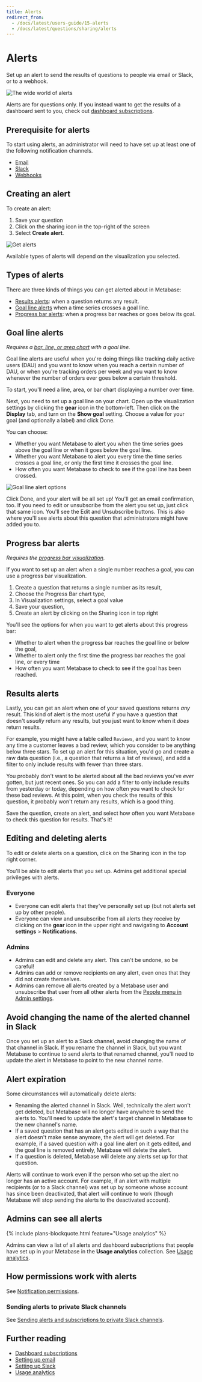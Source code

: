 ```yaml
---
title: Alerts
redirect_from:
  - /docs/latest/users-guide/15-alerts
  - /docs/latest/questions/sharing/alerts
---
```


# Alerts

Set up an alert to send the results of questions to people via email or Slack, or to a webhook.

![The wide world of alerts](../images/the-wide-world-of-alerts.png)

Alerts are for questions only. If you instead want to get the results of a dashboard sent to you, check out [dashboard subscriptions](../dashboards/subscriptions.md).

## Prerequisite for alerts

To start using alerts, an administrator will need to have set up at least one of the following notification channels.

- [Email](../configuring-metabase/email.md)
- [Slack](../configuring-metabase/slack.md)
- [Webhooks](../configuring-metabase/webhooks.md)

## Creating an alert

To create an alert:

1. Save your question
2. Click on the sharing icon in the top-right of the screen
3. Select **Create alert**.

![Get alerts](../images/get-alerts-about-this.png)

Available types of alerts will depend on the visualization you selected.

## Types of alerts

There are three kinds of things you can get alerted about in Metabase:

- [Results alerts](#results-alerts): when a question returns any result.
- [Goal line alerts](#goal-line-alerts) when a time series crosses a goal line.
- [Progress bar alerts](#progress-bar-alerts): when a progress bar reaches or goes below its goal.

## Goal line alerts

_Requires a [bar, line, or area chart](./visualizations/line-bar-and-area-charts.md) with a goal line._

Goal line alerts are useful when you're doing things like tracking daily active users (DAU) and you want to know when you reach a certain number of DAU, or when you're tracking orders per week and you want to know whenever the number of orders ever goes below a certain threshold.

To start, you'll need a line, area, or bar chart displaying a number over time.

Next, you need to set up a goal line on your chart. Open up the visualization settings by clicking the **gear** icon in the bottom-left. Then click on the **Display** tab, and turn on the **Show goal** setting. Choose a value for your goal (and optionally a label) and click Done.

You can choose:

- Whether you want Metabase to alert you when the time series goes above the goal line or when it goes below the goal line.
- Whether you want Metabase to alert you every time the time series crosses a goal line, or only the first time it crosses the goal line.
- How often you want Metabase to check to see if the goal line has been crossed.

![Goal line alert options](../images/goal-line-options.png)

Click Done, and your alert will be all set up! You'll get an email confirmation, too. If you need to edit or unsubscribe from the alert you set up, just click that same icon. You'll see the Edit and Unsubscribe buttons. This is also where you'll see alerts about this question that administrators might have added you to.

## Progress bar alerts

_Requires the [progress bar visualization](./visualizations/progress-bar.md)._

If you want to set up an alert when a single number reaches a goal, you can use a progress bar visualization.

1. Create a question that returns a single number as its result,
2. Choose the Progress Bar chart type,
3. In Visualization settings, select a goal value
4. Save your question,
5. Create an alert by clicking on the Sharing icon in top right

You'll see the options for when you want to get alerts about this progress bar:

- Whether to alert when the progress bar reaches the goal line or below the goal,
- Whether to alert only the first time the progress bar reaches the goal line, or every time
- How often you want Metabase to check to see if the goal has been reached.

## Results alerts

Lastly, you can get an alert when one of your saved questions returns _any_ result. This kind of alert is the most useful if you have a question that doesn't _usually_ return any results, but you just want to know when it _does_ return results.

For example, you might have a table called `Reviews`, and you want to know any time a customer leaves a bad review, which you consider to be anything below three stars. To set up an alert for this situation, you'd go and create a raw data question (i.e., a question that returns a list of reviews), and add a filter to only include results with fewer than three stars.

You probably don't want to be alerted about all the bad reviews you've _ever_ gotten, but just recent ones. So you can add a filter to only include results from yesterday or today, depending on how often you want to check for these bad reviews. At this point, when you check the results of this question, it probably won't return any results, which is a good thing.

Save the question, create an alert, and select how often you want Metabase to check this question for results. That's it!

## Editing and deleting alerts

To edit or delete alerts on a question, click on the Sharing icon in the top right corner.

You'll be able to edit alerts that you set up. Admins get additional special privileges with alerts.

### Everyone

- Everyone can edit alerts that they've personally set up (but not alerts set up by other people).
- Everyone can view and unsubscribe from all alerts they receive by clicking on the **gear** icon in the upper right and navigating to **Account settings** > **Notifications**.

### Admins

- Admins can edit and delete any alert. This can't be undone, so be careful!
- Admins can add or remove recipients on any alert, even ones that they did not create themselves.
- Admins can remove all alerts created by a Metabase user and unsubscribe that user from all other alerts from the [People menu in Admin settings](../people-and-groups/managing.md#unsubscribe-from-all-subscriptions-and-alerts).

## Avoid changing the name of the alerted channel in Slack

Once you set up an alert to a Slack channel, avoid changing the name of that channel in Slack. If you rename the channel in Slack, but you want Metabase to continue to send alerts to that renamed channel, you'll need to update the alert in Metabase to point to the new channel name.

## Alert expiration

Some circumstances will automatically delete alerts:

- Renaming the alerted channel in Slack. Well, technically the alert won't get deleted, but Metabase will no longer have anywhere to send the alerts to. You'll need to update the alert's target channel in Metabase to the new channel's name.
- If a saved question that has an alert gets edited in such a way that the alert doesn't make sense anymore, the alert will get deleted. For example, if a saved question with a goal line alert on it gets edited, and the goal line is removed entirely, Metabase will delete the alert.
- If a question is deleted, Metabase will delete any alerts set up for that question.

Alerts will continue to work even if the person who set up the alert no longer has an active account. For example, if an alert with multiple recipients (or to a Slack channel) was set up by someone whose account has since been deactivated, that alert will continue to work (though Metabase will stop sending the alerts to the deactivated account).

## Admins can see all alerts

{% include plans-blockquote.html feature="Usage analytics" %}

Admins can view a list of all alerts and dashboard subscriptions that people have set up in your Metabase in the **Usage analytics** collection. See [Usage analytics](../usage-and-performance-tools/usage-analytics.md#alerts-model).

## How permissions work with alerts

See [Notification permissions](../permissions/notifications.md).

### Sending alerts to private Slack channels

See [Sending alerts and subscriptions to private Slack channels](../configuring-metabase/slack.md#sending-alerts-and-subscriptions-to-private-slack-channels).

## Further reading

- [Dashboard subscriptions](../dashboards/subscriptions.md)
- [Setting up email](../configuring-metabase/email.md)
- [Setting up Slack](../configuring-metabase/slack.md)
- [Usage analytics](../usage-and-performance-tools/usage-analytics.md)
